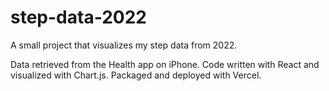# step-data-2022
A small project that visualizes my step data from 2022.

Data retrieved from the Health app on iPhone.
Code written with React and visualized with Chart.js.
Packaged and deployed with Vercel.
